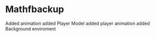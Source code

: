# Mathfbackup
Added animation
added Player Model
added player animation
added Background enviroment
